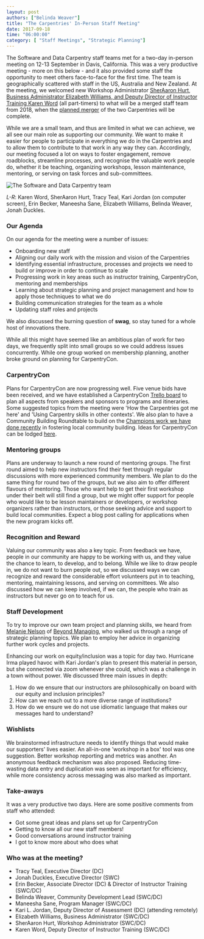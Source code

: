 ```yaml
---
layout: post
authors: ["Belinda Weaver"]
title: "The Carpentries' In-Person Staff Meeting"
date: 2017-09-18
time: "06:00:00"
category: [ "Staff Meetings", "Strategic Planning"]
---
```


The Software and Data Carpentry staff teams met for a two-day in-person meeting on 12-13 September in Davis, California. This was a very productive meeting - more on this below - and it also provided some staff the opportunity to meet others face-to-face for the first time. The team is geographically scattered with staff in the US, Australia and New Zealand. At the meeting, we welcomed new Workshop Administrator [SherAaron Hurt](http://www.datacarpentry.org/blog/announce-sheraaron/), [Business Administrator Elizabeth Williams, and Deputy Director of Instructor Training Karen Word](http://www.datacarpentry.org/blog/new-staff-intro/) (all part-timers) to what will be a merged staff team from 2018, when the [planned merger](http://www.datacarpentry.org/blog/merger/) of the two Carpentries will be complete.

While we are a small team, and thus are limited in what we can achieve, we all see our main role as supporting our community. We want to make it easier for people to participate in everything we do in the Carpentries and to allow them to contribute to that work in any way they can. Accordingly, our meeting focused a lot on ways to foster engagement, remove roadblocks, streamline processes, and recognise the valuable work people do, whether it be  teaching, organizing workshops, lesson maintenance, mentoring, or serving on task forces and sub-committees.

![The Software and Data Carpentry team](swcinperson.jpg)

*L-R*: Karen Word, SherAaron Hurt, Tracy Teal, Kari Jordan (on computer screen), Erin Becker, Maneesha Sane, Elizabeth Williams, Belinda Weaver, Jonah Duckles.

### Our Agenda

On our agenda for the meeting were a number of issues:

- Onboarding new staff
- Aligning our daily work with the mission and vision of the Carpentries
- Identifying essential infrastructure, processes and projects we need to build or improve in order to continue to scale
- Progressing work in key areas such as instructor training, CarpentryCon, mentoring and memberships
- Learning about strategic planning and project management and how to apply those techniques to what we do
- Building communication strategies for the team as a whole
- Updating staff roles and projects

We also discussed the burning question of **swag**, so stay tuned for a whole host of innovations there.

While all this might have seemed like an ambitious plan of work for two days, we frequently split into small groups so we could address issues concurrently. While one group worked on membership planning, another broke ground on planning for CarpentryCon.

### CarpentryCon

Plans for CarpentryCon are now progressing well. Five venue bids have been received, and we have established a CarpentryCon [Trello board](https://trello.com/carpentrycon) to plan all aspects from speakers and sponsors to programs and itineraries.  Some suggested topics from the meeting were 'How the Carpentries got me here' and 'Using Carpentry skills in other contexts'. We also plan to have a Community Building Roundtable to build on the [Champions work we have done recently](https://software-carpentry.org/blog/2017/08/champs-call.html) in fostering local community building. Ideas for CarpentryCon can be lodged [here](https://github.com/carpentries/carpentrycon/blob/master/TopicsThemes.md).

### Mentoring groups

Plans are underway to launch a new round of mentoring groups. The first round aimed to help new instructors find their feet through regular discussions with more experienced community members. We plan to do the same thing for round two of the groups, but we also aim to offer different flavours of mentoring. Those who want help to get their first workshop under their belt will still find a group, but we might offer support for people who would like to be lesson maintainers or developers, or workshop organizers rather than instructors, or those seeking advice and support to build local communities. Expect a blog post calling for applications when the new program kicks off.   

### Recognition and Reward

Valuing our community was also a key topic. From feedback we have, people in our community are happy to be working with us, and they value the chance to learn, to develop, and to belong. While we like to draw people in, we do not want to burn people out, so we discussed ways we can recognize and reward the considerable effort volunteers put in to teaching, mentoring, maintaining lessons, and serving on committees. We also discussed how we can keep involved, if we can, the people who train as instructors but never go on to teach for us. 

### Staff Development

To try to improve our own team project and planning skills, we heard from [Melanie Nelson](https://twitter.com/melanie_nelson) of [Beyond Managing](http://beyondmanaging.com/), who walked us through a range of strategic planning topics. We plan to employ her advice in organizing further work cycles and projects. 

Enhancing our work on equity/inclusion was a topic for day two. Hurricane Irma played havoc with Kari Jordan's plan to present this material in person, but she connected via zoom whenever she could, which was a challenge in a town without power. We discussed three main issues in depth: 
 
 1. How do we ensure that our instructors are philosophically on board with our equity and inclusion principles?
 2. How can we reach out to a more diverse range of institutions?
 3. How do we ensure we do not use idiomatic language that makes our messages hard to understand?

### Wishlists

We brainstormed infrastructure needs to identify things that would make our supporters' lives easier. An all-in-one 'workshop in a box' tool was one suggestion. Better workshop reporting and metrics was another. An anonymous feedback mechanism was also proposed. Reducing time-wasting data entry and duplication was seen as important for efficiency, while more consistency across messaging was also marked as important. 

### Take-aways

It was a very productive two days. Here are some positive comments from staff who attended:

- Got some great ideas and plans set up for CarpentryCon
- Getting to know all our new staff members!
- Good conversations around instructor training
- I got to know more about who does what

### Who was at the meeting?

- Tracy Teal, Executive Director (DC)
- Jonah Duckles, Executive Director (SWC)
- Erin Becker, Associate Director (DC) & Director of Instructor Training (SWC/DC)
- Belinda Weaver, Community Development Lead (SWC/DC)
- Maneesha Sane, Program Manager (SWC/DC)
- Kari L. Jordan, Deputy Director of Assessment (DC) (attending remotely)
- Elizabeth Williams, Business Administrator (SWC/DC)
- SherAaron Hurt, Workshop Administrator (SWC/DC)
- Karen Word, Deputy Director of Instructor Training (SWC/DC)
